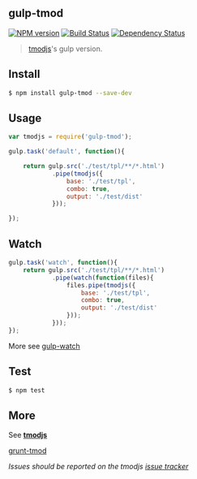 gulp-tmod
-------------

[![NPM version][npm-image]][npm-url]
[![Build Status][travis-image]][travis-url]
[![Dependency Status][david-dm-image]][david-dm-url]

[npm-url]:         https://badge.fury.io/js/gulp-tmod
[npm-image]:       https://badge.fury.io/js/gulp-tmod.png
[travis-url]:      https://travis-ci.org/lichunqiang/gulp-tmod
[travis-image]:    https://travis-ci.org/lichunqiang/gulp-tmod.png?branch=master
[david-dm-url]:    https://david-dm.org/lichunqiang/gulp-tmod
[david-dm-image]:  https://david-dm.org/lichunqiang/gulp-tmod.png?theme=shields.io

> [tmodjs](https://github.com/aui/tmodjs)'s gulp version.

## Install

```sh
$ npm install gulp-tmod --save-dev
```

## Usage

```javascript
var tmodjs = require('gulp-tmod');

gulp.task('default', function(){

	return gulp.src('./test/tpl/**/*.html')
			.pipe(tmodjs({
				base: './test/tpl',
				combo: true,
				output: './test/dist'
			}));

});
```

## Watch

```javascript
gulp.task('watch', function(){
	return gulp.src('./test/tpl/**/*.html')
			.pipe(watch(function(files){
				files.pipe(tmodjs({
					base: './test/tpl',
					combo: true,
					output: './test/dist'
				}));
			}));
});
```
More see [gulp-watch](https://github.com/floatdrop/gulp-watch)

## Test

```sh
$ npm test
```

## More

See [__tmodjs__](https://github.com/aui/tmodjs)

[grunt-tmod](https://github.com/Jsonzhang/grunt-tmod)

_Issues should be reported on the tmodjs [issue tracker](https://github.com/aui/tmodjs/issues)_